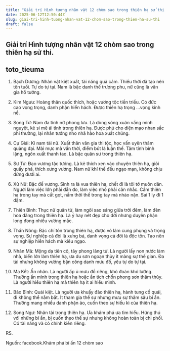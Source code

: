 ```yaml
---
title: "Giải trí Hình tượng nhân vật 12 chòm sao trong thiên hạ sử thi."
date: 2025-06-12T12:50:44Z
slug: giai-tri-hinh-tuong-nhan-vat-12-chom-sao-trong-thien-ha-su-thi
draft: false
---
```


## Giải trí Hình tượng nhân vật 12 chòm sao trong thiên hạ sử thi.

## toto_tieuma

1. Bạch Dương: Nhân vật kiệt xuất, tài năng quả cảm. Thiếu thời đã tạo nên tên tuổi. Tự do tự tại. Nam là bậc danh thế trượng phu, nữ cũng là văn gia hổ tướng.

2. Kim Ngưu: Hoàng thân quốc thích, hoặc vương tộc tiền triều. Có đức cao vọng trọng, danh phận hiển hách. Được thiên hạ trọng ...vọng kính nể.

3. Song Tử: Nam đa tình nữ phong lưu. Là dòng sông xuân vầng minh nguyệt, kẻ si mê ái tình trong thiên hạ. Được phú cho diện mạo nhan sắc phi thường, lại nhân tướng nho nhã hào hoa xuất chúng.

4. Cự Giải: Kì nam tài nữ. Xuất thân văn gia thi tộc, học vấn uyên thâm quảng đại. Mài mực mà vấn thời, điểm bút là luận thế. Tâm tính bình lặng, ngôn xuất thanh tao. Là bậc quân sư trong thiên hạ.

5. Sư Tử: Đạo vương tặc tướng. Là kẻ thích xen vào chuyện thiên hạ, giỏi quấy phá, thích xưng vương. Nam nữ khí thế đều ngạo mạn, không chịu đứng dưới ai.

6. Xử Nữ: Bậc đế vương. Sinh ra là vua thiên hạ, chết đi là tôi tớ muôn dân. Người làm việc lớn phải đắn đo, làm việc nhỏ phải cân nhắc. Cầm thiên hạ trong tay mà cắt gọt, nắm thời thế trong tay mà nhào nặn. Sai 1 ly đi 1 dặm.

7. Thiên Bình: Thục nữ quân tử, làm ngôi sao sáng giữa trời đêm, làm đèn hoa đăng trong thiên hạ. Là ý hay nét đẹp cho đời nhưng duyên phận long đong nhiều vướng mắc.

8. Thần Nông: Bậc chí tôn trong thiên hạ, được võ lâm cung phụng và trọng vọng. Sự nghiệp cả đời là xưng bá, danh vọng cả đời là độc tôn. Tạo nên sự nghiệp hiển hách mà kiêu ngạo.

9. Nhân Mã: Mộng dạ tiên cô, tây phong lãng tử. Là người lấy non nước làm nhà, biển lớn làm thiên hạ, ưa du sơn ngoạn thủy ít màng sự thế gian. Đa tài nhưng không vướng bận công danh mưu đồ, yêu tự do tự tại.

10. Ma Kết: Ẩn nhân. Là người ấp ủ mưu đồ riêng, khó đoán khó lường. Thường ẩn mình trong thiên hạ hoặc ẩn tích chốn phong sơn thâm thủy. Là người hiểu thiên hạ mà thiên hạ ít ai hiểu mình.

11. Bảo Bình: Quái kiệt. Là người ưa khuấy đảo thiên hạ, hành tung cổ quái, đi không thể nắm bắt. Ít tham gia thế sự nhưng mưu sự thâm sâu bí ẩn. Thường mang nhiều danh phận ảo, cuốn theo sự hiếu kì của thiên hạ.

12. Song Ngư: Nhân tài trong thiên hạ. Ưa khám phá ưa tìm hiểu. Hứng thú với những bí ẩn, bị cuốn theo thế sự nhưng không hoàn toàn bị chi phối. Có tài năng và có chính kiến riêng.

RS.                                                                                                                                                                                                                                                                                                                                    

Nguồn: facebook.Khám phá bí ẩn 12 chòm sao
